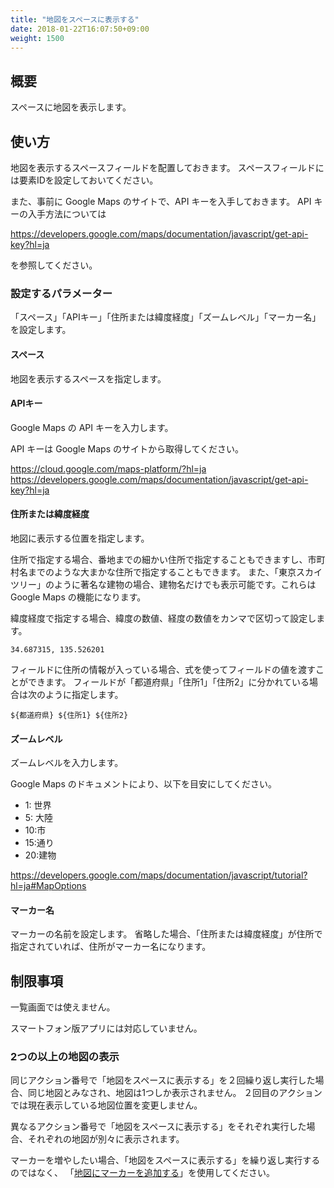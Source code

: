 ```yaml
---
title: "地図をスペースに表示する"
date: 2018-01-22T16:07:50+09:00
weight: 1500
---
```


## 概要

スペースに地図を表示します。

## 使い方

地図を表示するスペースフィールドを配置しておきます。
スペースフィールドには要素IDを設定しておいてください。

また、事前に Google Maps のサイトで、API キーを入手しておきます。
API キーの入手方法については

https://developers.google.com/maps/documentation/javascript/get-api-key?hl=ja

を参照してください。

### 設定するパラメーター

「スペース」「APIキー」「住所または緯度経度」「ズームレベル」「マーカー名」を設定します。

#### スペース

地図を表示するスペースを指定します。

#### APIキー

Google Maps の API キーを入力します。

API キーは Google Maps のサイトから取得してください。

https://cloud.google.com/maps-platform/?hl=ja
https://developers.google.com/maps/documentation/javascript/get-api-key?hl=ja

#### 住所または緯度経度

地図に表示する位置を指定します。

住所で指定する場合、番地までの細かい住所で指定することもできますし、市町村名までのような大まかな住所で指定することもできます。
また、「東京スカイツリー」のように著名な建物の場合、建物名だけでも表示可能です。これらは Google Maps の機能になります。

緯度経度で指定する場合、緯度の数値、経度の数値をカンマで区切って設定します。

```
34.687315, 135.526201
```

フィールドに住所の情報が入っている場合、式を使ってフィールドの値を渡すことができます。
フィールドが「都道府県」「住所1」「住所2」に分かれている場合は次のように指定します。

```
${都道府県} ${住所1} ${住所2}
```

#### ズームレベル

ズームレベルを入力します。

Google Maps のドキュメントにより、以下を目安にしてください。

- 1: 世界
- 5: 大陸
- 10:市
- 15:通り
- 20:建物

https://developers.google.com/maps/documentation/javascript/tutorial?hl=ja#MapOptions


#### マーカー名

マーカーの名前を設定します。
省略した場合、「住所または緯度経度」が住所で指定されていれば、住所がマーカー名になります。




## 制限事項

一覧画面では使えません。

スマートフォン版アプリには対応していません。

### 2つの以上の地図の表示

同じアクション番号で「地図をスペースに表示する」を２回繰り返し実行した場合、同じ地図とみなされ、地図は1つしか表示されません。
２回目のアクションでは現在表示している地図位置を変更しません。

異なるアクション番号で「地図をスペースに表示する」をそれぞれ実行した場合、それぞれの地図が別々に表示されます。

マーカーを増やしたい場合、「地図をスペースに表示する」を繰り返し実行するのではなく、
「[地図にマーカーを追加する](../add_google_map_marker)」を使用してください。
